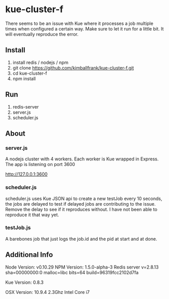 kue-cluster-f
=============

There seems to be an issue with Kue where it processes a job multiple times when configured a certain way. Make sure to let it run for a little bit. It will eventually reproduce the error.


## Install
1) install redis / nodejs / npm
2) git clone https://github.com/kimballfrank/kue-cluster-f.git
3) cd kue-cluster-f
4) npm install

## Run
1) redis-server
2) server.js
3) scheduler.js

## About

### server.js
A nodejs cluster with 4 workers. Each worker is Kue wrapped in Express. The app is listening on port 3600

http://127.0.0.1:3600

### scheduler.js
scheduler.js uses Kue JSON api to create a new testJob every 10 seconds, the jobs are delayed to test if delayed jobs are contributing to the issue. Remove the delay to see if it reproduces without. I have not been able to reproduce it that way yet.

### testJob.js
A barebones job that just logs the job.id and the pid at start and at done. 


## Additional Info

Node Version: v0.10.29
NPM Version: 1.5.0-alpha-3
Redis server v=2.8.13 sha=00000000:0 malloc=libc bits=64 build=96319fcc2102d7fa

Kue Version: 0.8.3

OSX Version: 10.9.4 
2.3Ghz Intel Core i7